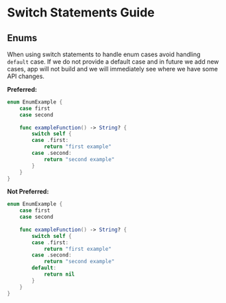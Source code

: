 # Switch Statements Guide

## Enums

When using switch statements to handle enum cases avoid handling `default` case. If we do not provide a default case and in future we add new cases, app will not build and we will immediately see where we have some API changes.

**Preferred:**

```swift
enum EnumExample {
    case first
    case second
    
    func exampleFunction() -> String? {
        switch self {
        case .first:
            return "first example"
        case .second:
            return "second example"
        }
    }
}
```

**Not Preferred:**

```swift
enum EnumExample {
    case first
    case second
    
    func exampleFunction() -> String? {
        switch self {
        case .first:
            return "first example"
        case .second:
            return "second example"
        default:
            return nil
        }
    }
}
```
